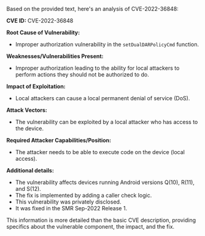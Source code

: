 Based on the provided text, here's an analysis of CVE-2022-36848:

**CVE ID:** CVE-2022-36848

**Root Cause of Vulnerability:**
- Improper authorization vulnerability in the `setDualDARPolicyCmd` function.

**Weaknesses/Vulnerabilities Present:**
- Improper authorization leading to the ability for local attackers to perform actions they should not be authorized to do.

**Impact of Exploitation:**
- Local attackers can cause a local permanent denial of service (DoS).

**Attack Vectors:**
- The vulnerability can be exploited by a local attacker who has access to the device.

**Required Attacker Capabilities/Position:**
- The attacker needs to be able to execute code on the device (local access).

**Additional details:**
- The vulnerability affects devices running Android versions Q(10), R(11), and S(12).
- The fix is implemented by adding a caller check logic.
- This vulnerability was privately disclosed.
- It was fixed in the SMR Sep-2022 Release 1.

This information is more detailed than the basic CVE description, providing specifics about the vulnerable component, the impact, and the fix.